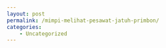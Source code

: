 ```yaml
---
layout: post
permalink: /mimpi-melihat-pesawat-jatuh-primbon/
categories:
    - Uncategorized
---
```


